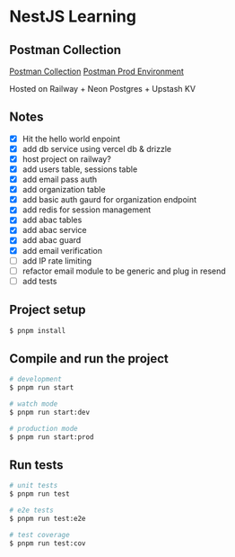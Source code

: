 # NestJS Learning

## Postman Collection

[Postman Collection](./postman/collection.json)
[Postman Prod Environment](./postman/production-environment.json)

Hosted on Railway + Neon Postgres + Upstash KV

## Notes

- [x] Hit the hello world enpoint
- [x] add db service using vercel db & drizzle
- [x] host project on railway?
- [x] add users table, sessions table
- [x] add email pass auth
- [x] add organization table
- [x] add basic auth gaurd for organization endpoint
- [x] add redis for session management
- [x] add abac tables
- [x] add abac service
- [x] add abac guard
- [x] add email verification
- [ ] add IP rate limiting
- [ ] refactor email module to be generic and plug in resend
- [ ] add tests

## Project setup

```bash
$ pnpm install
```

## Compile and run the project

```bash
# development
$ pnpm run start

# watch mode
$ pnpm run start:dev

# production mode
$ pnpm run start:prod
```

## Run tests

```bash
# unit tests
$ pnpm run test

# e2e tests
$ pnpm run test:e2e

# test coverage
$ pnpm run test:cov
```
